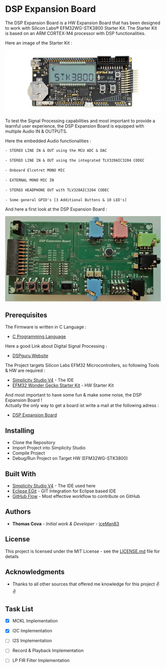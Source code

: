 # DSP Expansion Board

The DSP Expansion Board is a HW Expansion Board that has been designed to work with
Silicon Labs&reg; EFM32WG-STK3800 Starter Kit. The Starter Kit is based on an ARM CORTEX-M4 processor with DSP functionalities.

Here an image of the Starter Kit :  

![EFM32WG-STK3800](images/wonder-gecko-starter-kit.jpg)  

To test the Signal Processing capabilities and most important to provide a learnful user experience, the DSP Expansion Board is equipped with multiple Audio IN & OUTPUTS.
  
Here the embedded Audio functionalities : 

    - STEREO LINE IN & OUT using the MCU ADC & DAC

    - STEREO LINE IN & OUT using the integrated TLV320AIC3204 CODEC

    - Onboard Elcetret MONO MIC

    - EXTERNAL MONO MIC IN

    - STEREO HEADPHONE OUT with TLV320AIC3204 CODEC

    - Some general GPIO's [3 Additional Buttons & 10 LED's]

   
And here a first look at the DSP Expansion Board :  

![DSP Expansion Board](images/DSP_Expansion_Board_V00_Topview.png) 




## Prerequisites

The Firmware is written in C Language :     

* [C Programming Language](https://en.wikipedia.org/wiki/C_(programming_language))  

Here a good Link about Digital Signal Processing :     

* [DSPguru Website](https://dspguru.com/)

The Project targets Silicon Labs EFM32 Microcontrollers, so following Tools & HW are required :

* [Simplicity Studio V4](https://www.silabs.com/products/development-tools/software/simplicity-studio) - The IDE 
* [EFM32 Wonder Gecko Starter Kit](https://www.silabs.com/products/development-tools/mcu/32-bit/efm32-wonder-gecko-starter-kit) - HW Starter Kit  

And most important to have some fun & make some noise, the DSP Expansion Board !  
Actually the only way to get a board ist write a mail at the following adress :

* [DSP Expansion Board](mailto:thomascova@gmail.com)

## Installing

* Clone the Repository
* Import Project into Simplicity Studio
* Compile Project
* Debug/Run Project on Target HW (EFM32WG-STK3800)

## Built With

* [Simplicity Studio V4](https://www.silabs.com/products/development-tools/software/simplicity-studio) - The IDE used here
* [Eclipse EGit](https://www.eclipse.org/egit/) - GIT Integration for Eclipse based IDE
* [GitHub Flow](https://www.youtube.com/watch?v=PBI2Rz-ZOxU) - Most effective workflow to contribute on GitHub
 
## Authors

* **Thomas Cova** - *Initial work & Developer* - [iceMan83](https://github.com/cov1983) 

## License

This project is licensed under the MIT License - see the [LICENSE.md](LICENSE.md) file for details

## Acknowledgments

* Thanks to all other sources that offered me knowledge for this project :v: :v: 

## Task List

- [x] MCKL Implementation
- [x] I2C Implementation
- [ ] I2S Implementation
- [ ] Record & Playback Implementation
- [ ] LP FIR Filter Implementation

